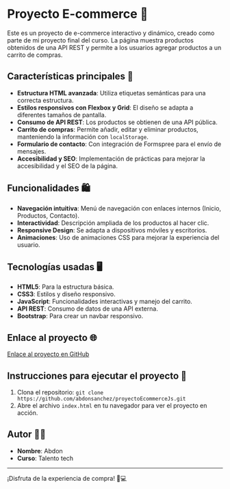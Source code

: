 # Proyecto E-commerce 🛒

Este es un proyecto de e-commerce interactivo y dinámico, creado como parte de mi proyecto final del curso. La página muestra productos obtenidos de una API REST y permite a los usuarios agregar productos a un carrito de compras.

## Características principales 🌟

- **Estructura HTML avanzada**: Utiliza etiquetas semánticas para una correcta estructura.
- **Estilos responsivos con Flexbox y Grid**: El diseño se adapta a diferentes tamaños de pantalla.
- **Consumo de API REST**: Los productos se obtienen de una API pública.
- **Carrito de compras**: Permite añadir, editar y eliminar productos, manteniendo la información con `localStorage`.
- **Formulario de contacto**: Con integración de Formspree para el envío de mensajes.
- **Accesibilidad y SEO**: Implementación de prácticas para mejorar la accesibilidad y el SEO de la página.

## Funcionalidades 🛍️

- **Navegación intuitiva**: Menú de navegación con enlaces internos (Inicio, Productos, Contacto).
- **Interactividad**: Descripción ampliada de los productos al hacer clic.
- **Responsive Design**: Se adapta a dispositivos móviles y escritorios.
- **Animaciones**: Uso de animaciones CSS para mejorar la experiencia del usuario.

## Tecnologías usadas 🖥️

- **HTML5**: Para la estructura básica.
- **CSS3**: Estilos y diseño responsivo.
- **JavaScript**: Funcionalidades interactivas y manejo del carrito.
- **API REST**: Consumo de datos de una API externa.
- **Bootstrap**: Para crear un navbar responsivo.

## Enlace al proyecto 🌐

[Enlace al proyecto en GitHub](https://github.com/abdonsanchez/proyectoEcommerceJs.git)

## Instrucciones para ejecutar el proyecto 🚀

1. Clona el repositorio: `git clone https://github.com/abdonsanchez/proyectoEcommerceJs.git`
2. Abre el archivo `index.html` en tu navegador para ver el proyecto en acción.

## Autor 👨‍💻

- **Nombre**: Abdon
- **Curso**: Talento tech

---

¡Disfruta de la experiencia de compra! 🛒💻
